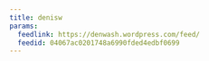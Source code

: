 ```yaml
---
title: denisw
params:
  feedlink: https://denwash.wordpress.com/feed/
  feedid: 04067ac0201748a6990fded4edbf0699
---
```

